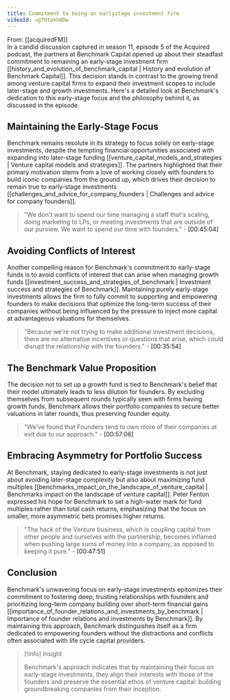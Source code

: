 ```yaml
---
title: Commitment to being an earlystage investment firm
videoId: ugTUtpkhBDw
---
```


From: [[acquiredFM]] <br/> 
In a candid discussion captured in season 11, episode 5 of the Acquired podcast, the partners at Benchmark Capital opened up about their steadfast commitment to remaining an early-stage investment firm [[history_and_evolution_of_benchmark_capital | History and evolution of Benchmark Capital]]. This decision stands in contrast to the growing trend among venture capital firms to expand their investment scopes to include later-stage and growth investments. Here's a detailed look at Benchmark's dedication to this early-stage focus and the philosophy behind it, as discussed in the episode.

## Maintaining the Early-Stage Focus

Benchmark remains resolute in its strategy to focus solely on early-stage investments, despite the tempting financial opportunities associated with expanding into later-stage funding [[venture_capital_models_and_strategies | Venture capital models and strategies]]. The partners highlighted that their primary motivation stems from a love of working closely with founders to build iconic companies from the ground up, which drives their decision to remain true to early-stage investments [[challenges_and_advice_for_company_founders | Challenges and advice for company founders]].

> "We don't want to spend our time managing a staff that's scaling, doing marketing to LPs, or meeting investments that are outside of our purview. We want to spend our time with founders." - <a class="yt-timestamp" data-t="00:45:04">[00:45:04]</a>

## Avoiding Conflicts of Interest

Another compelling reason for Benchmark's commitment to early-stage funds is to avoid conflicts of interest that can arise when managing growth funds [[investment_success_and_strategies_of_benchmark | Investment success and strategies of Benchmark]]. Maintaining purely early-stage investments allows the firm to fully commit to supporting and empowering founders to make decisions that optimize the long-term success of their companies without being influenced by the pressure to inject more capital at advantageous valuations for themselves.

> "Because we're not trying to make additional investment decisions, there are no alternative incentives or questions that arise, which could disrupt the relationship with the founders." - <a class="yt-timestamp" data-t="00:35:54">[00:35:54]</a>

## The Benchmark Value Proposition

The decision not to set up a growth fund is tied to Benchmark's belief that their model ultimately leads to less dilution for founders. By excluding themselves from subsequent rounds typically seen with firms having growth funds, Benchmark allows their portfolio companies to secure better valuations in later rounds, thus preserving founder equity.

> "We've found that Founders tend to own more of their companies at exit due to our approach." - <a class="yt-timestamp" data-t="00:57:06">[00:57:06]</a>

## Embracing Asymmetry for Portfolio Success

At Benchmark, staying dedicated to early-stage investments is not just about avoiding later-stage complexity but also about maximizing fund multiples [[benchmarks_impact_on_the_landscape_of_venture_capital | Benchmarks impact on the landscape of venture capital]]. Peter Fenton expressed his hope for Benchmark to set a high-water mark for fund multiples rather than total cash returns, emphasizing that the focus on smaller, more asymmetric bets promises higher returns.

> "The hack of the Venture business, which is coupling capital from other people and ourselves with the partnership, becomes inflamed when pushing large sums of money into a company, as opposed to keeping it pure." - <a class="yt-timestamp" data-t="00:47:51">[00:47:51]</a>

## Conclusion

Benchmark's unwavering focus on early-stage investments epitomizes their commitment to fostering deep, trusting relationships with founders and prioritizing long-term company building over short-term financial gains [[importance_of_founder_relations_and_investments_by_benchmark | Importance of founder relations and investments by Benchmark]]. By maintaining this approach, Benchmark distinguishes itself as a firm dedicated to empowering founders without the distractions and conflicts often associated with life cycle capital providers.

> [!info] Insight
> 
> Benchmark's approach indicates that by maintaining their focus on early-stage investments, they align their interests with those of the founders and preserve the essential ethos of venture capital: building groundbreaking companies from their inception.